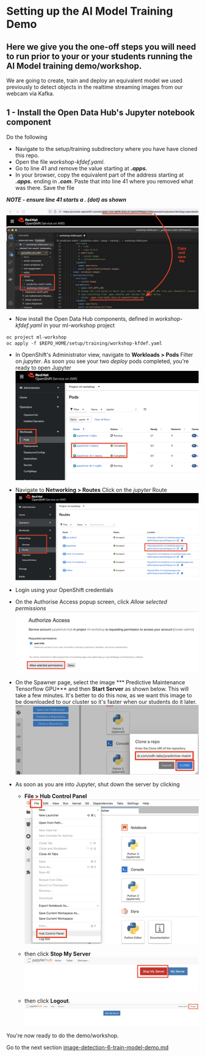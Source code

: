 # Setting up the AI Model Training Demo

## Here we give you the one-off steps you will need to run prior to your or your students running the AI Model training demo/workshop.

We are going to create, train and deploy an equivalent model we used previously to detect objects in the realtime streaming images from our webcam via Kafka.

## 1 - Install the Open Data Hub's Jupyter notebook component

Do the following
- Navigate to the setup/training subdirectory where you have have cloned this repo. 
- Open the file *workshop-kfdef.yaml*. 
- Go to line 41 and remove the value starting at ***.apps.***
- In your browser, copy the equivalent part of the address starting at ***.apps.*** ending in ***.com***. Paste that into line 41 where you removed what was there. Save the file

***NOTE - ensure line 41 starts a . (dot) as shown***

   ![images/5-model-training-setup/image1.png](images/5-model-training-setup/image1.png)

   - Now install the Open Data Hub components, defined in *workshop-kfdef.yaml* in your ml-workshop project
   ```
   oc project ml-workshop
   oc apply -f $REPO_HOME/setup/training/workshop-kfdef.yaml
   ```

- In OpenShift's Administrator view, navigate to **Workloads > Pods**
   Filter on *jupyter*. As soon you see your two *deploy* pods completed, you're ready to open Jupyter
   ![images/5-model-training-setup/image2.png](images/5-model-training-setup/image2.png)

- Navigate to **Networking > Routes**
   Click on the *jupyter* Route
   ![images/5-model-training-setup/image3.png](images/5-model-training-setup/image3.png)

- Login using your OpenShift credentials

- On the Authorise Access popup screen, click *Allow selected permissions*
   ![images/5-model-training-setup/image4.png](images/5-model-training-setup/image4.png)
- On the Spawner page, select the image *** Predictive Maintenance Tensorflow GPU*** and then **Start Server** as shown below. This will take a few minutes. It's better to do this now, as we want this image to be downloaded to our cluster so it's faster when our students do it later.
   ![images/5-model-training-setup/image5.png](images/5-model-training-setup/image5.png)

- As soon as you are into Jupyter, shut down the server by clicking 
  - **File > Hub Control Panel**   
  ![images/5-model-training-setup/image6.png](images/5-model-training-setup/image6.png)
  - then click **Stop My Server**
  ![images/5-model-training-setup/image7.png](images/5-model-training-setup/image7.png)

  - then click **Logout**.
      ![images/5-model-training-setup/image8.png](images/5-model-training-setup/image8.png)


You're now ready to do the demo/workshop. 

Go to the next section [image-detection-6-train-model-demo.md](https://github.com/odh-labs/predictive-maint/blob/main/docs/image-detection-6-train-model-demo.md)

